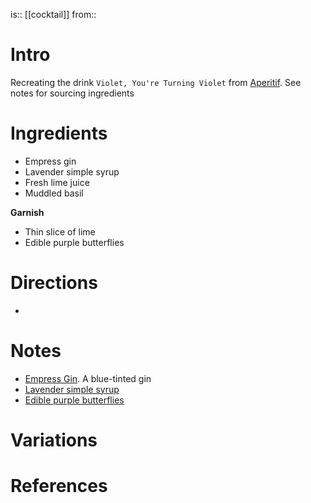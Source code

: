 is:: [[cocktail]]
from:: 

# Intro
Recreating the drink `Violet, You're Turning Violet` from [Aperitif](https://aperitifnc.com/). See notes for sourcing ingredients

# Ingredients
- Empress gin
- Lavender simple syrup
- Fresh lime juice
- Muddled basil

**Garnish**
- Thin slice of lime
- Edible purple butterflies

# Directions
* 

# Notes
- [Empress Gin](https://www.empressgin.com/). A blue-tinted gin
- [Lavender simple syrup](https://www.amazon.com/Collins-Cherry-Cocktail-Syrup-Lavender/dp/B07TR5V61Z/?th=1)
- [Edible purple butterflies](https://www.amazon.com/GEORLD-Edible-Butterflies-Decorations-Cupcake/dp/B0932W1ZG4/)

# Variations

# References


